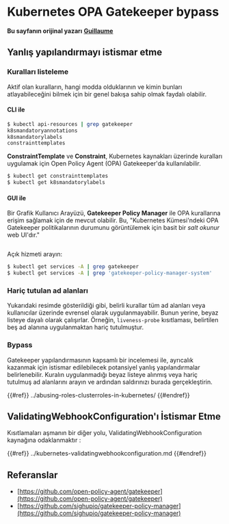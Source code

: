 # Kubernetes OPA Gatekeeper bypass

**Bu sayfanın orijinal yazarı** [**Guillaume**](https://www.linkedin.com/in/guillaume-chapela-ab4b9a196)

## Yanlış yapılandırmayı istismar etme

### Kuralları listeleme

Aktif olan kuralların, hangi modda olduklarının ve kimin bunları atlayabileceğini bilmek için bir genel bakışa sahip olmak faydalı olabilir.

#### CLI ile
```bash
$ kubectl api-resources | grep gatekeeper
k8smandatoryannotations                                                             constraints.gatekeeper.sh/v1beta1                  false        K8sMandatoryAnnotations
k8smandatorylabels                                                                  constraints.gatekeeper.sh/v1beta1                  false        K8sMandatoryLabel
constrainttemplates                                                                 templates.gatekeeper.sh/v1                         false        ConstraintTemplate
```
**ConstraintTemplate** ve **Constraint**, Kubernetes kaynakları üzerinde kuralları uygulamak için Open Policy Agent (OPA) Gatekeeper'da kullanılabilir.
```bash
$ kubectl get constrainttemplates
$ kubectl get k8smandatorylabels
```
#### GUI ile

Bir Grafik Kullanıcı Arayüzü, **Gatekeeper Policy Manager** ile OPA kurallarına erişim sağlamak için de mevcut olabilir. Bu, "Kubernetes Kümesi'ndeki OPA Gatekeeper politikalarının durumunu görüntülemek için basit bir _salt okunur_ web UI'dır."

<figure><img src="../../../images/05-constraints.png" alt=""><figcaption></figcaption></figure>

Açık hizmeti arayın:
```bash
$ kubectl get services -A | grep gatekeeper
$ kubectl get services -A | grep 'gatekeeper-policy-manager-system'
```
### Hariç tutulan ad alanları

Yukarıdaki resimde gösterildiği gibi, belirli kurallar tüm ad alanları veya kullanıcılar üzerinde evrensel olarak uygulanmayabilir. Bunun yerine, beyaz listeye dayalı olarak çalışırlar. Örneğin, `liveness-probe` kısıtlaması, belirtilen beş ad alanına uygulanmaktan hariç tutulmuştur.

### Bypass

Gatekeeper yapılandırmasının kapsamlı bir incelemesi ile, ayrıcalık kazanmak için istismar edilebilecek potansiyel yanlış yapılandırmalar belirlenebilir. Kuralın uygulanmadığı beyaz listeye alınmış veya hariç tutulmuş ad alanlarını arayın ve ardından saldırınızı burada gerçekleştirin.

{{#ref}}
../abusing-roles-clusterroles-in-kubernetes/
{{#endref}}

## ValidatingWebhookConfiguration'ı İstismar Etme

Kısıtlamaları aşmanın bir diğer yolu, ValidatingWebhookConfiguration kaynağına odaklanmaktır :&#x20;

{{#ref}}
../kubernetes-validatingwebhookconfiguration.md
{{#endref}}

## Referanslar

- [https://github.com/open-policy-agent/gatekeeper](https://github.com/open-policy-agent/gatekeeper)
- [https://github.com/sighupio/gatekeeper-policy-manager](https://github.com/sighupio/gatekeeper-policy-manager)
